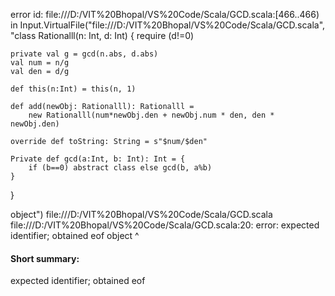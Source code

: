 error id: file:///D:/VIT%20Bhopal/VS%20Code/Scala/GCD.scala:[466..466) in Input.VirtualFile("file:///D:/VIT%20Bhopal/VS%20Code/Scala/GCD.scala", "class Rationalll(n: Int, d: Int) {
    require (d!=0)

    private val g = gcd(n.abs, d.abs)
    val num = n/g
    val den = d/g

    def this(n:Int) = this(n, 1)

    def add(newObj: Rationalll): Rationalll = 
        new Rationalll(num*newObj.den + newObj.num * den, den * newObj.den)

    override def toString: String = s"$num/$den"

    Private def gcd(a:Int, b: Int): Int = {
        if (b==0) abstract class else gcd(b, a%b)
    }
}

object")
file:///D:/VIT%20Bhopal/VS%20Code/Scala/GCD.scala
file:///D:/VIT%20Bhopal/VS%20Code/Scala/GCD.scala:20: error: expected identifier; obtained eof
object
      ^
#### Short summary: 

expected identifier; obtained eof